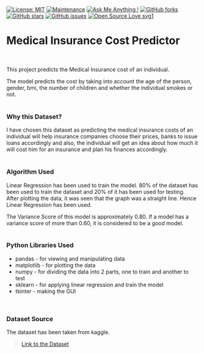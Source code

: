 [![License: MIT](https://img.shields.io/badge/License-MIT-yellow.svg)](https://opensource.org/licenses/MIT)
[![Maintenance](https://img.shields.io/badge/Maintained%3F-yes-green.svg)](https://GitHub.com/Naereen/StrapDown.js/graphs/commit-activity)
[![Ask Me Anything !](https://img.shields.io/badge/Ask%20me-anything-1abc9c.svg)](https://GitHub.com/Naereen/ama)
[![GitHub forks](https://img.shields.io/github/forks/saswatamcode/the_shoppies?style=social)](https://GitHub.com/Kazeno21/Medical-Insurance-Cost-Predictor/network/)
[![GitHub stars](https://img.shields.io/github/stars/saswatamcode/the_shoppies?style=social)](https://GitHub.com/Kazeno21/Medical-Insurance-Cost-Predictor/stargazers/)
[![GitHub issues](https://img.shields.io/github/issues/saswatamcode/the_shoppies.svg)](https://GitHub.com/Kazeno21/Medical-Insurance-Cost-Predictor/issues/)
[![Open Source Love svg1](https://badges.frapsoft.com/os/v1/open-source.svg?v=103)](https://github.com/ellerbrock/open-source-badges/)
<br/>

# Medical Insurance Cost Predictor
<br/>

This project predicts the Medical Insurance cost of an individual. 

The model predicts the cost by taking into account the age of the person, gender, bmi, 
the number of children and whether the individual smokes or not.
<br/>
<br/>
### Why this Dataset?
I have chosen this dataset as predicting the medical insurance costs of an individual will help insurance companies choose their prices, banks to issue loans accordingly and also, the individual will get an idea about how much it will cost him for an insurance and plan his finances accordingly.
<br/>
<br/>
### Algorithm Used
Linear Regression has been used to train the model.
80% of the dataset has been used to train the dataset and 20% of it has been used for testing. <br /> 
After plotting the data, it was seen that the graph was a straight line. Hence Linear Regression has been used.

The Variance Score of this model is approximately 0.80. If a model has a variance score of 
more than 0.60, it is considered to be a good model.
<br/>
<br/>
### Python Libraries Used
* pandas - for viewing and manipulating data
* matplotlib - for plotting the data
* numpy - for dividing the data into 2 parts, one to train and another to test
* sklearn - for applying linear regression and train the model
* tkinter - making the GUI
<br/>

### Dataset Source
The dataset has been taken from kaggle. 
>[Link to the Dataset](https://www.kaggle.com/mirichoi0218/insurance)
